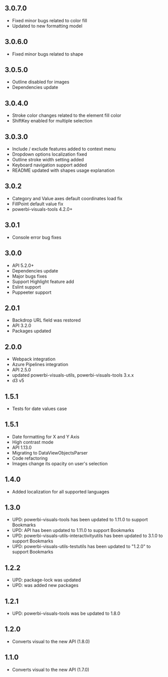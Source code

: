 ## 3.0.7.0
* Fixed minor bugs related to color fill
* Updated to new formatting model

## 3.0.6.0
* Fixed minor bugs related to shape

## 3.0.5.0
* Outline disabled for images
* Dependencies update

## 3.0.4.0
* Stroke color changes related to the element fill color
* ShiftKey enabled for multiple selection

## 3.0.3.0
* Include / exclude features added to context menu
* Dropdown options localization fixed
* Outline stroke width setting added
* Keyboard navigation support added
* README updated with shapes usage explanation

## 3.0.2
* Category and Value axes default coordinates load fix
* FillPoint default value fix
* powerbi-visuals-tools 4.2.0+

## 3.0.1
* Console error bug fixes

## 3.0.0
* API 5.2.0+
* Dependencies update
* Major bugs fixes
* Support Highlight feature add
* Eslint support
* Puppeeter support

## 2.0.1
* Backdrop URL field was restored
* API 3.2.0
* Packages updated

## 2.0.0
* Webpack integration
* Azure Pipelines integration
* API 2.5.0
* updated powerbi-visuals-utils, powerbi-visuals-tools 3.x.x
* d3 v5

## 1.5.1
* Tests for date values case

## 1.5.1
* Date formatting for X and Y Axis
* High contrast mode
* API 1.13.0
* Migrating to DataViewObjectsParser
* Code refactoring
* Images change its opacity on user's selection

## 1.4.0
* Added localization for all supported languages

## 1.3.0
* UPD: powerbi-visuals-tools has been updated to 1.11.0 to support Bookmarks
* UPD: API has been updated to 1.11.0 to support Bookmarks
* UPD: powerbi-visuals-utils-interactivityutils has been updated to 3.1.0 to support Bookmarks
* UPD: powerbi-visuals-utils-testutils has been updated to "1.2.0" to support Bookmarks

## 1.2.2
* UPD: package-lock was updated
* UPD: was added new packages

## 1.2.1
* UPD: powerbi-visuals-tools was be updated to 1.8.0 

## 1.2.0
* Converts visual to the new API (1.8.0)

## 1.1.0
* Converts visual to the new API (1.7.0)
